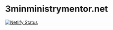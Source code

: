 # 3minministrymentor.net
[![Netlify Status](https://api.netlify.com/api/v1/badges/4b7fa47b-72d2-4a56-965f-b7b644192906/deploy-status)](https://app.netlify.com/sites/3minministrymentor/deploys)